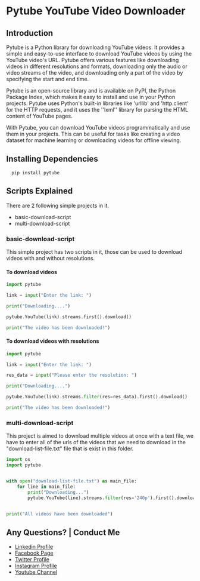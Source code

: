 # Pytube YouTube Video Downloader

## Introduction

Pytube is a Python library for downloading YouTube videos. It provides a simple and easy-to-use interface to download YouTube videos by using the YouTube video's URL. Pytube offers various features like downloading videos in different resolutions and formats, downloading only the audio or video streams of the video, and downloading only a part of the video by specifying the start and end time.

Pytube is an open-source library and is available on PyPI, the Python Package Index, which makes it easy to install and use in your Python projects. Pytube uses Python's built-in libraries like 'urllib' and 'http.client' for the HTTP requests, and it uses the ''lxml'' library for parsing the HTML content of YouTube pages.

With Pytube, you can download YouTube videos programmatically and use them in your projects. This can be useful for tasks like creating a video dataset for machine learning or downloading videos for offline viewing.

## Installing Dependencies

  ```
    pip install pytube
  ```

## Scripts Explained

There are 2 following simple projects in it.

- basic-download-script
- multi-download-script



### basic-download-script

This simple project has two scripts in it, those can be used to download videos with and without resolutions.

#### To download videos

```python
import pytube

link = input("Enter the link: ")

print("Downloading....")

pytube.YouTube(link).streams.first().download()

print("The video has been downloaded!")
```

#### To download videos with resolutions

```python
import pytube

link = input("Enter the link: ")

res_data = input("Please enter the resolution: ")

print("Downloading....")

pytube.YouTube(link).streams.filter(res=res_data).first().download()

print("The video has been downloaded!")
```

### multi-download-script

This project is aimed to download multiple videos at once with a text file, we have to enter all of the urls of the videos that we need to download in the "download-list-file.txt" file that is exist in this folder.

```Python
import os
import pytube


with open("download-list-file.txt") as main_file:
	for line in main_file:
		print("Downloading...")
		pytube.YouTube(line).streams.filter(res='240p').first().download()


print("All videos have been downloaded")
```

Any Questions? | Conduct Me
---

* [Linkedin Profile](https://www.linkedin.com/in/shalomshan-selvakumar-423aaa1aa/)
* [Facebook Page](https://web.facebook.com/selvakumar.shalomshan)
* [Twitter Profile](https://mobile.twitter.com/SHALOMSHANS)
* [Instagram Profile](https://www.instagram.com/shalomshanselvakumar/)
* [Youtube Channel](https://www.youtube.com/channel/UCeQfTqz1hxhe_Lt37I2JLDg)
